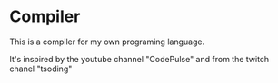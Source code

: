 # Compiler

This is a compiler for my own programing language.

It's inspired by the youtube channel "CodePulse" and from the twitch chanel "tsoding"

